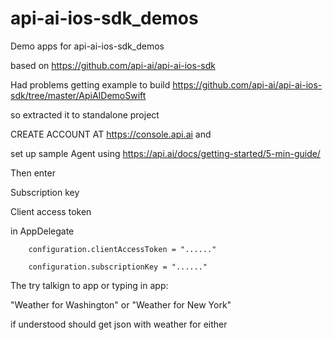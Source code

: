 # api-ai-ios-sdk_demos
Demo apps for api-ai-ios-sdk_demos



based on 
https://github.com/api-ai/api-ai-ios-sdk

Had problems getting example to build 
https://github.com/api-ai/api-ai-ios-sdk/tree/master/ApiAIDemoSwift

so extracted it to standalone project

CREATE ACCOUNT AT https://console.api.ai and 

set up sample Agent using https://api.ai/docs/getting-started/5-min-guide/

Then enter 

Subscription key

Client access token

in AppDelegate

        configuration.clientAccessToken = "......"

        configuration.subscriptionKey = "......"



The try talkign to app or typing in app:

"Weather for Washington" or "Weather for New York"

if understood should get json with weather for either








